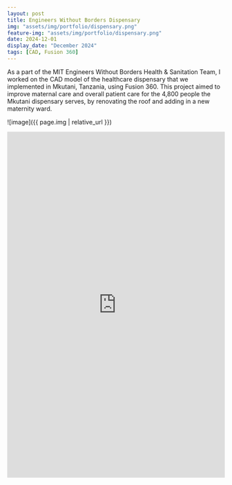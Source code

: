 ```yaml
---
layout: post
title: Engineers Without Borders Dispensary
img: "assets/img/portfolio/dispensary.png"
feature-img: "assets/img/portfolio/dispensary.png" 
date: 2024-12-01
display_date: "December 2024"
tags: [CAD, Fusion 360]
---
```

As a part of the MIT Engineers Without Borders Health & Sanitation Team, I worked on the CAD model of the healthcare dispensary that we implemented in Mkutani, Tanzania, using Fusion 360. This project aimed to improve maternal care and overall patient care for the 4,800 people the Mkutani dispensary serves, by renovating the roof and adding in a new maternity ward.


![image]({{ page.img | relative_url }})

<div class="iframe-full">
  <iframe src="http://ewb.mit.edu/sanitation.php"
          width="100%" height="800"
          style="border:none;"></iframe>
</div>
